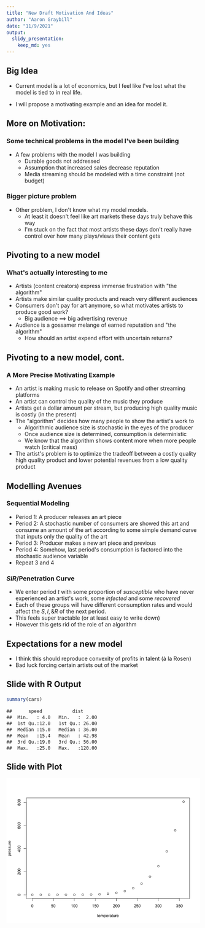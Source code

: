 ```yaml
---
title: "New Draft Motivation And Ideas"
author: "Aaron Graybill"
date: "11/9/2021"
output: 
  slidy_presentation: 
    keep_md: yes
---
```




## Big Idea

- Current model is a lot of economics, but I feel like I've lost what the model is tied to in real life.

- I will propose a motivating example and an idea for model it.

## More on Motivation:

### Some technical problems in the model I've been building

- A few problems with the model I was building
  - Durable goods not addressed
  - Assumption that increased sales decrease reputation
  - Media streaming should be modeled with a time constraint (not budget)
  
### Bigger picture problem
  
- Other problem, I don't know what my model models. 
  - At least it doesn't feel like art markets these days truly behave this way
  - I'm stuck on the fact that most artists these days don't really have control over how many plays/views their content gets 
  
## Pivoting to a new model

### What's actually interesting to me

- Artists (content creators) express immense frustration with "the algorithm"
- Artists make similar quality products and reach very different audiences
- Consumers don't pay for art anymore, so what motivates artists to produce good work?
  - Big audience $\implies$ big advertising revenue
- Audience is a gossamer melange of earned reputation and "the algorithm"
  - How should an artist expend effort with uncertain returns? 

## Pivoting to a new model, cont.

### A More Precise Motivating Example

- An artist is making music to release on Spotify and other streaming platforms
- An artist can control the quality of the music they produce
- Artists get a dollar amount per stream, but producing high quality music is costly (in the present)
- The "algorithm" decides how many people to show the artist's work to
  - Algorithmic audience size is stochastic in the eyes of the producer
  - Once audience size is determined, consumption is deterministic
  - We know that the algorithm shows content more when more people watch (critical mass)
- The artist's problem is to optimize the tradeoff between a costly quality high quality product and lower potential revenues from a low quality product

## Modelling Avenues

### Sequential Modeling

- Period 1: A producer releases an art piece
- Period 2: A stochastic number of consumers are showed this art and consume an amount of the art according to some simple demand curve that inputs only the quality of the art
- Period 3: Producer makes a new art piece and previous
- Period 4: Somehow, last period's consumption is factored into the stochastic audience variable
- Repeat 3 and 4

### $SIR$/Penetration Curve
- We enter period $t$ with some proportion of *susceptible* who have never experienced an artist's work, some *infected* and some *recovered*
- Each of these groups will have different consumption rates and would affect the $S,I, \& R$ of the next period.
- This feels super tractable (or at least easy to write down)
- However this gets rid of the role of an algorithm

## Expectations for a new model
 - I think this should reproduce convexity of profits in talent (à la Rosen)
 - Bad luck forcing certain artists out of the market




## Slide with R Output


```r
summary(cars)
```

```
##      speed           dist       
##  Min.   : 4.0   Min.   :  2.00  
##  1st Qu.:12.0   1st Qu.: 26.00  
##  Median :15.0   Median : 36.00  
##  Mean   :15.4   Mean   : 42.98  
##  3rd Qu.:19.0   3rd Qu.: 56.00  
##  Max.   :25.0   Max.   :120.00
```

## Slide with Plot

![](NewProposal_files/figure-slidy/pressure-1.png)<!-- -->

